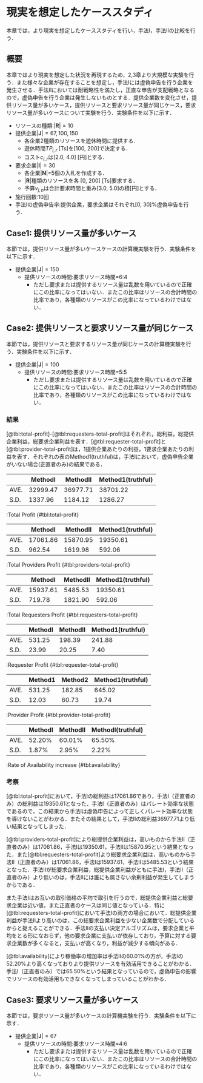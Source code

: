 # 現実を想定したケーススタディ

本章では，より現実を想定したケーススタディを行い，手法I，手法IIの比較を行う．

## 概要

本章ではより現実を想定した状況を再現するため，2,3章より大規模な実験を行う．また様々な企業が存在することを想定し，手法Iには虚偽申告を行う企業を発生させる．手法IIにおいては耐戦略性を満たし，正直な申告が支配戦略となるので，虚偽申告を行う企業は発生しないものとする．提供企業数を変化させ，提供リソース量が多いケース，提供リソースと要求リソース量が同じケース，要求リソース量が多いケースについて実験を行う．実験条件を以下に示す．

+ リソースの種類:$|\boldsymbol{R}|=10$
+ 提供企業$|\boldsymbol{J}|=67,100,150$
  + 各企業2種類のリソースを遊休時間に提供する．
  + 遊休時間$TP_{i,r}$ [Ts]を[100, 200]で決定する．
  + コスト$c_{i,r}$は[2.0, 4.0] [円]とする．
+ 要求企業$|\boldsymbol{I}|=30$
  + 各企業$|\boldsymbol{N}|$=5個の入札を作成する．
  + $|\boldsymbol{R}|$種類のリソースを各 [0, 200] [Ts]要求する．
  + 予算$v_{j,n}$は合計要求時間と重み[3.0, 5.0]の積[円]とする．
+ 施行回数:10回
+ 手法Iの虚偽申告率:提供企業，要求企業はそれぞれ[0, 30]%虚偽申告を行う．

## Case1: 提供リソース量が多いケース

本節では，提供リソース量が多いケースケースの計算機実験を行う．実験条件を以下に示す．

+ 提供企業$|\boldsymbol{J}|=150$
  + 提供リソースの時間:要求リソース時間=6:4
    + ただし要求または提供するリソース量は乱数を用いているので正確にこの比率になってはいない．またこの比率はリソースの合計時間の比率であり，各種類のリソースがこの比率になっているわけではない．

## Case2: 提供リソースと要求リソース量が同じケース

本節では，提供リソースと要求するリソース量が同じケースの計算機実験を行う．実験条件を以下に示す．

+ 提供企業$|\boldsymbol{J}|=100$
  + 提供リソースの時間:要求リソース時間=5:5
    + ただし要求または提供するリソース量は乱数を用いているので正確にこの比率になってはいない．またこの比率はリソースの合計時間の比率であり，各種類のリソースがこの比率になっているわけではない．

### 結果

[@tbl:total-profit]-[@tbl:requesters-total-profit]はそれぞれ，総利益，総提供企業利益，総要求企業利益を表す．[@tbl:requester-total-profit]と[@tbl:provider-total-profit]は，1提供企業あたりの利益，1要求企業あたりの利益を表す．それぞれの表のMethod1(truthful)は，手法Iにおいて，虚偽申告企業がいない場合(正直者のみ)の結果である．

|      | MethodI  | MethodII | Method1(truthful) |
| ---- | -------- | -------- | ----------------- |
| AVE. | 32999.47 | 36977.71 | 38701.22          |
| S.D. | 1337.96  | 1184.12  | 1286.27           |

:Total Profit {#tbl:total-profit}

|      | MethodI  | MethodII | Method1(truthful) |
| ---- | -------- | -------- | ----------------- |
| AVE. | 17061.86 | 15870.95 | 19350.61          |
| S.D. | 962.54   | 1619.98  | 592.06            |

:Total Providers Profit  {#tbl:providers-total-profit}

|      | MethodI  | MethodII | Method1(truthful) |
| ---- | -------- | -------- | ----------------- |
| AVE. | 15937.61 | 5485.53  | 19350.61          |
| S.D. | 719.78   | 1821.90  | 592.06            |

:Total Requesters Profit {#tbl:requesters-total-profit}

|      | MethodI | MethodII | Method1(truthful) |
| ---- | ------- | -------- | ----------------- |
| AVE. | 531.25  | 198.39   | 241.88            |
| S.D. | 23.99   | 20.25    | 7.40              |

:Requester Profit {#tbl:requester-total-profit}

|      | Method1 | Method2 | Method1(truthful) |
| ---- | ------- | ------- | ----------------- |
| AVE. | 531.25  | 182.85  | 645.02            |
| S.D. | 12.03   | 60.73   | 19.74             |

:Provider Profit {#tbl:provider-total-profit}

|      | MethodI | MethodII | MethodI(truthful) |
| ---- | ------- | -------- | ----------------- |
| AVE. | 52.20%  | 60.01%   | 65.50%            |
| S.D. | 1.87%   | 2.95%    | 2.22%             |

:Rate of Availability increase {#tbl:availability}

### 考察

[@tbl:total-profit]において，手法Iの総利益は17061.86であり，手法I（正直者のみ）の総利益は19350.61となった．手法I（正直者のみ）はパレート効率な状態であるので，この結果から手法Iは虚偽申告によって正しくパレート効率な状態を導けないことがわかる．またその結果として，手法IIの総利益36977.71より低い結果となってしまった．

[@tbl:providers-total-profit]により総提供企業利益は，高いものから手法II（正直者のみ）は17061.86，手法Iは19350.61，手法IIは15870.95という結果となった．また[@tbl:requesters-total-profit]より総要求企業利益は，高いものから手法II（正直者のみ）は17061.86，手法Iは15937.61，手法IIは5485.53という結果となった．手法IIが総要求企業利益，総提供企業利益がともに手法I，手法II（正直者のみ）より低いのは，手法IIには誰にも属さない余剰利益が発生してしまうからである．

また手法Iはお互いの取引価格の平均で取引を行うので，総提供企業利益と総要求企業は近い値，また正直者のケースは同じ値となっている．特に[@tbl:requesters-total-profit]において手法Iの両方の場合において．総提供企業利益が手法IIより高いのは，この総要求企業利益を少ない企業数で分配しているからと捉えることができる．手法IIの支払い決定アルゴリズムは，要求企業と平均をとる形になおらず，他の要求企業に支払いが依存しており，予算に対する要求企業数が多くなると，支払いが高くなり，利益が減少する傾向がある．

[@tbl:availability]により稼働率の増加率は手法IIの60.01%の方が，手法Iの52.20%より高くなっておりより提供リソースを有効活用できることがわかる．手法I（正直者のみ）では65.50%という結果となっているので，虚偽申告の影響でリソースの有効活用もできなくなってしまっていることがわかる．

## Case3: 要求リソース量が多いケース

本節では，要求リソース量が多いケースの計算機実験を行う．実験条件を以下に示す．

+ 提供企業$|\boldsymbol{J}|=67$
  + 提供リソースの時間:要求リソース時間=4:6
    + ただし要求または提供するリソース量は乱数を用いているので正確にこの比率になってはいない．またこの比率はリソースの合計時間の比率であり，各種類のリソースがこの比率になっているわけではない．

### 

